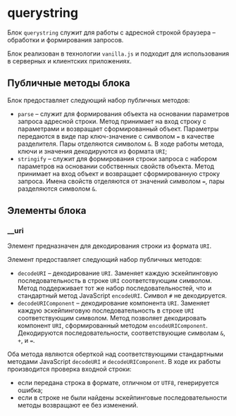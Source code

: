 # querystring

Блок `querystring` служит для работы с адресной строкой браузера – обработки и формирования запросов.

Блок реализован в технологии `vanilla.js` и подходит для использования в серверных и клиентских приложениях.

## Публичные методы блока

Блок предоставляет следующий набор публичных методов:

* `parse` – служит для формирования объекта на основании параметров запроса адресной строки. Метод принимает на вход строку с параметрами и возвращает сформированный объект. Параметры передаются в виде пар ключ-значение с символом `=` в качестве разделителя. Пары отделяются символом `&`. В ходе работы метода, ключи и значения декодируются из формата `URI`;
* `stringify` – служит для формирования строки запроса с набором параметров на основании собственных свойств объекта. Метод принимает на вход объект и возвращает сформированную строку запроса. Имена свойств отделяются от значений символом `=`, пары разделяются символом `&`. 

## Элементы блока

### __uri

Элемент предназначен для декодирования строки из формата `URI`. 

Элемент предоставляет следующий набор публичных методов:

* `decodeURI` – декодирование `URI`. Заменяет каждую эскейпинговую последовательность в строке `URI` соответствующим символом. Метод поддерживает тот же набор последовательностей, что и стандартный метод JavaScript `encodeURI`. Символ `#` не декодируется.
* `decodeURIComponent` – декодирование компонента `URI`. Заменяет каждую эскейпинговую последовательность в строке `URI` соответствующим символом. Метод позволяет декодировать компонент `URI`, сформированный методом `encodeURIComponent`. Декодируются последовательности, соответствующие символам `&`, `+`, и `=`.

Оба метода являются оберткой над соответствующими стандартными методами JavaScript `decodeURI` и `decodeURIComponent`. В ходе их работы производится проверка входной строки:
* если передана строка в формате, отличном от `UTF8`, генерируется ошибка;
* если в строке не были найдены эскейпинговые последовательности методы возвращают ее без изменений.

